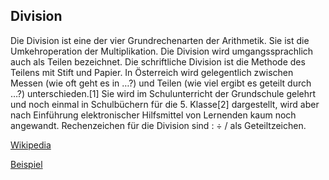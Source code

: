 ## Division

Die Division ist eine der vier Grundrechenarten der Arithmetik. Sie ist die Umkehroperation der Multiplikation. Die Division wird umgangssprachlich auch als Teilen bezeichnet. Die schriftliche Division ist die Methode des Teilens mit Stift und Papier. In Österreich wird gelegentlich zwischen Messen (wie oft geht es in …?) und Teilen (wie viel ergibt es geteilt durch …?) unterschieden.[1] Sie wird im Schulunterricht der Grundschule gelehrt und noch einmal in Schulbüchern für die 5. Klasse[2] dargestellt, wird aber nach Einführung elektronischer Hilfsmittel von Lernenden kaum noch angewandt. Rechenzeichen für die Division sind : ÷ / als Geteiltzeichen.

[Wikipedia](https://de.wikipedia.org/wiki/Division_(Mathematik))

[Beispiel](bilder/Division.png)
